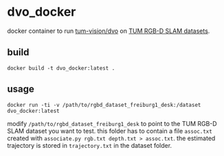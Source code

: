 # dvo_docker

docker container to run [tum-vision/dvo](https://github.com/tum-vision/dvo) on [TUM RGB-D SLAM datasets](http://vision.in.tum.de/data/datasets/rgbd-dataset).

## build
```shell
docker build -t dvo_docker:latest .
```

## usage

```shell
docker run -ti -v /path/to/rgbd_dataset_freiburg1_desk:/dataset dvo_docker:latest
```

modify ```/path/to/rgbd_dataset_freiburg1_desk``` to point to the TUM RGB-D SLAM dataset you want to test. this folder has to contain a file ```assoc.txt``` created with ```associate.py rgb.txt depth.txt > assoc.txt```.
the estimated trajectory is stored in ```trajectory.txt``` in the dataset folder.

